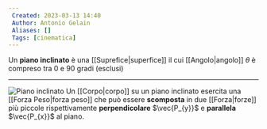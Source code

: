 ```yaml
---
 Created: 2023-03-13 14:40
 Author: Antonio Gelain
 Aliases: []
 Tags: [cinematica]
---
```


Un **piano inclinato** è una [[Suprefice|superfice]] il cui [[Angolo|angolo]] $\theta$ è compreso tra 0 e 90 gradi (esclusi)

---

![Piano inclinato](https://www.youmath.it/images/stories/Fisica/Dinamica/componenti-delle-forze-sul-piano-inclinato.png)
Un [[Corpo|corpo]] su un piano inclinato esercita una [[Forza Peso|forza peso]] che può essere **scomposta** in due [[Forza|forze]] più piccole rispettivamente **perpendicolare** $\vec{P_{y}}$ e **parallela** $\vec{P_{x}}$ al piano.